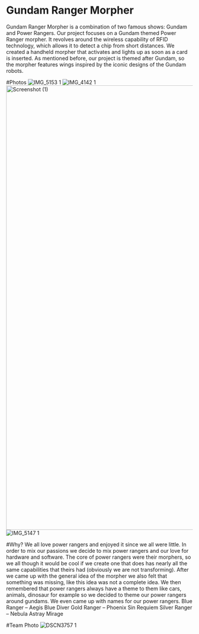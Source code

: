 # Gundam Ranger Morpher
Gundam Ranger Morpher is a combination of two famous shows: Gundam and Power Rangers. Our project focuses on a Gundam themed Power Ranger morpher. It revolves around the wireless capability of RFID technology, which allows it to detect a chip from short distances. We created a handheld morpher that activates and lights up as soon as a card is inserted. As mentioned before, our project is themed after Gundam, so the morpher features wings inspired by the iconic designs of the Gundam robots.

#Photos
![IMG_5153 1](https://github.com/user-attachments/assets/8ecb8a99-b270-4f9e-8405-2d3d1c8f6f9d)
![IMG_4142 1](https://github.com/user-attachments/assets/732f4b6d-81d3-43ce-9e11-ad8834510255)
<img width="1920" height="1200" alt="Screenshot (1)" src="https://github.com/user-attachments/assets/4d2aa949-0d85-425e-863e-ba39e758ae31" />
![IMG_5147 1](https://github.com/user-attachments/assets/378dc3ec-1d31-4c03-909d-9c2a7d997963)

#Why?
We all love power rangers and enjoyed it since we all were little. In order to mix our passions we decide to mix power rangers and our love for hardware and software. The core of power rangers were their morphers, so we all though it would be cool if we create one that does has nearly all the same capabilities that theirs had (obviously we are not transforming). After we came up with the general idea of the morpher we also felt that something was missing, like this idea was not a complete idea. We then remembered that power rangers always have a theme to them like cars, animals, dinosaur for example so we decided to theme our power rangers around gundams. We even came up with names for our power rangers.
Blue Ranger – Aegis Blue Diver
Gold Ranger – Phoenix Sin Requiem
Silver Ranger – Nebula Astray Mirage

#Team Photo
![DSCN3757 1](https://github.com/user-attachments/assets/7d262ed1-1f55-4143-acb2-9aa4971d4539)
